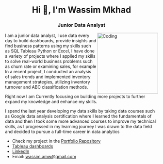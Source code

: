 <h1 align="center">Hi 👋, I'm Wassim Mkhad</h1>
<h3 align="center">Junior Data Analyst</h3>
<img align="right" alt="Coding" width="200" src="https://img.freepik.com/free-vector/instruction-manual-guide-document-with-cogwheel-isolated-design-element-male-character-analyzing-file-business-analysis-data-processing-updating-concept-illustration_335657-1666.jpg?w=1380&t=st=1674502637~exp=1674503237~hmac=c66c74cbb6d16c8f1097cd0bea538937794751d02cdae65203da18ab93db6a80">

I am a junior data analyst, I use data every day to build dashboards, provide insights and find business patterns using my skills such as SQL Tableau Python or Excel, I have done a variety of projects where I applied my skills to solve real-world business problems such as churn rate or examining sales, for example In a recent project, I conducted an analysis of sales trends and implemented inventory management strategies, utilizing inventory turnover and ABC classification methods.

Right now I am Currently focusing on building more projects to further expand my knowledge and enhance my skills.

I spend the last year developing my data skills by taking data courses such as Google data analysis certification where I learned the fundamentals of data and then I took some more advanced courses to improve my technical skills, as I progressed in my learning journey I was drawn to the data field and decided to pursue a full-time career in data analytics

- Check my project in the [Portfolio Repository](https://github.com/wassim-mkhad/Portfolio)
- [Tableau dashboards](https://public.tableau.com/app/profile/wassimmkhad)
- [LinkedIn](https://www.linkedin.com/in/wassim-mkhad)
- Email: wassim.amw@gmail.com
